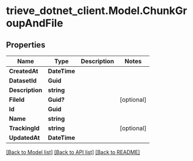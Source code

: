 # trieve_dotnet_client.Model.ChunkGroupAndFile

## Properties

Name | Type | Description | Notes
------------ | ------------- | ------------- | -------------
**CreatedAt** | **DateTime** |  | 
**DatasetId** | **Guid** |  | 
**Description** | **string** |  | 
**FileId** | **Guid?** |  | [optional] 
**Id** | **Guid** |  | 
**Name** | **string** |  | 
**TrackingId** | **string** |  | [optional] 
**UpdatedAt** | **DateTime** |  | 

[[Back to Model list]](../README.md#documentation-for-models) [[Back to API list]](../README.md#documentation-for-api-endpoints) [[Back to README]](../README.md)

